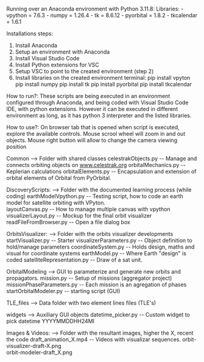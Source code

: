 Running over an Anaconda environment with Python 3.11.8:
  Libraries:
    - vpython      = 7.6.3
    - numpy        = 1.26.4
    - tk           = 8.6.12
    - pyorbital    = 1.8.2
    - tkcalendar   = 1.6.1

Installations steps:
 1) Install Anaconda
 2) Setup an environment with Anaconda
 3) Install Visual Studio Code
 4) Install Python extensions for VSC
 5) Setup VSC to point to the created environment (step 2)
 6) Install libraries on the created environment terminal:
      pip install vpyton
      pip install numpy
      pip install tk
      pip install pyorbital
      pip install tkcalendar

How to run?:
  These scripts are being executed in an environment configured through Anaconda, and being coded with Visual Studio Code IDE, with python extensions.
  However it can be executed in different environment as long, as it has python 3 interpreter and the listed libraries.


How to use?:
  On browser tab that is opened when script is executed, explore the available controls. 
  Mouse scrool wheel will zoom in and out objects.
  Mouse right button will allow to change the camera viewing position


Common             --> Folder with shared classes
  celestrakObjects.py           -- Manage and connects orbiting objects on www.celestrak.org 
  orbitalMechanics.py           -- Keplerian calculations 
  orbitalElements.py            -- Encapsulation and extension of orbital elements of Orbital from PyOrbital.


DiscoveryScripts:  --> Folder with the documented learning process (while coding)
  earthModelVpython.py          -- Testing script, how to code an earth model for satellite orbiting with VPyton.  
  layoutCanvas.py               -- How to manage multiple canvas with vpython
  visualizerLayout.py           -- Mockup for the final orbit visualizer
  readFileFromBrowser.py        -- Open a file dialog box


OrbitsVisualizer:  --> Folder with the orbits visualizer developments
  startVisualizer.py            -- Starter
  visualizerParameters.py       -- Object definition to hold/manage parameters
  coordinateSystem.py           -- Holds design, maths and visual for coordinate systems
  earthModel.py                 -- Where Earth "design" is coded
  satelliteRepresentation.py    -- Draw of a sat unit.


OrbitalModeling    --> GUI to parameterize and generate new orbits and propagators.
   mission.py                   -- Setup of missions (aggregator project)
   missionPhaseParameters.py    -- Each mission is an agregation of phases
   startOrbitalModeler.py       -- starting script (GUI)


TLE_files          --> Data folder with two element lines files (TLE's)


widgets            --> Auxiliary GUI objects
   datetime_picker.py           -- Custom widget to pick datetime YYYYMMDDHH24MI

Images & Videos:     --> Folder with the resultant images, higher the X, recent the code
  draft_animation_X.mp4         -- Videos with visualizar sequences.
  orbit-visualizer-draft-X.png  
  orbit-modeler-draft_X.png 


